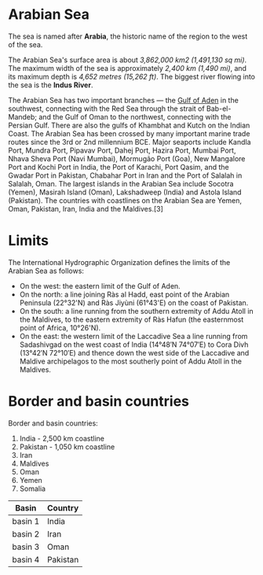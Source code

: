 # Arabian Sea
The sea is named after **Arabia**, the historic name of the region to the west of the sea. 

The Arabian Sea's surface area is about _3,862,000 km2 (1,491,130 sq mi)_. The maximum width of the sea is approximately _2,400 km (1,490 mi)_, and its maximum depth is _4,652 metres (15,262 ft)_. The biggest river flowing into the sea is the **Indus River**.

The Arabian Sea has two important branches — the [Gulf of Aden](https://en.wikipedia.org/wiki/Gulf_of_Aden) in the southwest, connecting with the Red Sea through the strait of Bab-el-Mandeb; and the Gulf of Oman to the northwest, connecting with the Persian Gulf. There are also the gulfs of Khambhat and Kutch on the Indian Coast. The Arabian Sea has been crossed by many important marine trade routes since the 3rd or 2nd millennium BCE. Major seaports include Kandla Port, Mundra Port, Pipavav Port, Dahej Port, Hazira Port, Mumbai Port, Nhava Sheva Port (Navi Mumbai), Mormugão Port (Goa), New Mangalore Port and Kochi Port in India, the Port of Karachi, Port Qasim, and the Gwadar Port in Pakistan, Chabahar Port in Iran and the Port of Salalah in Salalah, Oman. The largest islands in the Arabian Sea include Socotra (Yemen), Masirah Island (Oman), Lakshadweep (India) and Astola Island (Pakistan). The countries with coastlines on the Arabian Sea are Yemen, Oman, Pakistan, Iran, India and the Maldives.[3]

# Limits
The International Hydrographic Organization defines the limits of the Arabian Sea as follows:

- On the west: the eastern limit of the Gulf of Aden.
- On the north: a line joining Ràs al Hadd, east point of the Arabian Peninsula (22°32'N) and Ràs Jiyùni (61°43'E) on the coast of Pakistan.
- On the south: a line running from the southern extremity of Addu Atoll in the Maldives, to the eastern extremity of Ràs Hafun (the easternmost point of Africa, 10°26'N).
- On the east: the western limit of the Laccadive Sea a line running from Sadashivgad on the west coast of India (14°48′N 74°07′E) to Cora Divh (13°42′N 72°10′E) and thence down the west side of the Laccadive and Maldive archipelagos to the most southerly point of Addu Atoll in the Maldives.

# Border and basin countries
Border and basin countries:

 1. India - 2,500 km coastline
 1. Pakistan - 1,050 km coastline
 1. Iran
 1. Maldives
 1. Oman
 1. Yemen
 1. Somalia

| Basin | Country |
| --- | --- |
| basin 1 | India |
| basin 2 | Iran |
| basin 3 | Oman |
| basin 4 | Pakistan |  
